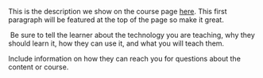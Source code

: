 This is the description we show on the course page [here](https://lab.github.com/vtex-trainings/vtex-io-service). This first paragraph will be featured at the top of the page so make it great.
​

​
Be sure to tell the learner about the technology you are teaching, why they should learn it, how they can use it, and what you will teach them.
​


Include information on how they can reach you for questions about the content or course. 